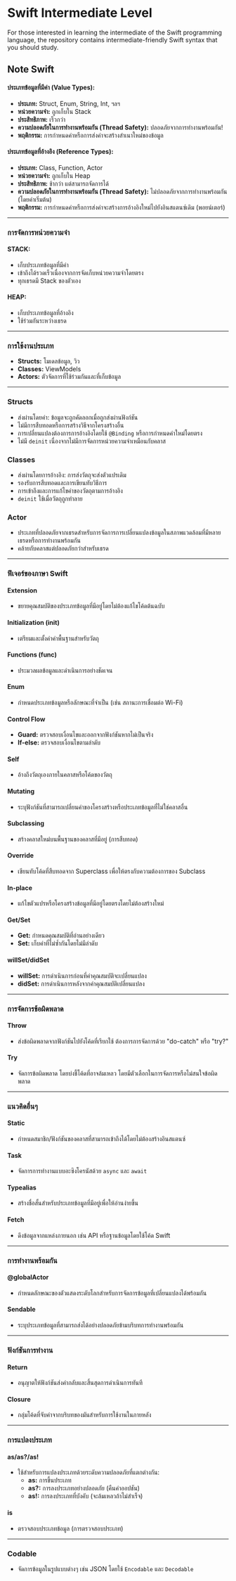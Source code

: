 # Swift Intermediate Level 
For those interested in learning the intermediate of the Swift programming language, the repository contains intermediate-friendly Swift syntax that you should study.

## Note Swift

#### ประเภทข้อมูลที่มีค่า (Value Types):
- **ประเภท:** Struct, Enum, String, Int, ฯลฯ
- **หน่วยความจำ:** ถูกเก็บใน Stack
- **ประสิทธิภาพ:** เร็วกว่า
- **ความปลอดภัยในการทำงานพร้อมกัน (Thread Safety):** ปลอดภัยจากการทำงานพร้อมกัน!
- **พฤติกรรม:** การกำหนดค่าหรือการส่งค่าจะสร้างสำเนาใหม่ของข้อมูล

#### ประเภทข้อมูลที่อ้างอิง (Reference Types):
- **ประเภท:** Class, Function, Actor
- **หน่วยความจำ:** ถูกเก็บใน Heap
- **ประสิทธิภาพ:** ช้ากว่า แต่สามารถจัดการได้
- **ความปลอดภัยในการทำงานพร้อมกัน (Thread Safety):** ไม่ปลอดภัยจากการทำงานพร้อมกัน (โดยค่าเริ่มต้น)
- **พฤติกรรม:** การกำหนดค่าหรือการส่งค่าจะสร้างการอ้างอิงใหม่ไปยังอินสแตนซ์เดิม (พอยน์เตอร์)

---

### การจัดการหน่วยความจำ

#### STACK:
- เก็บประเภทข้อมูลที่มีค่า
- เข้าถึงได้รวดเร็วเนื่องจากการจัดเก็บหน่วยความจำโดยตรง
- ทุกเธรดมี Stack ของตัวเอง

#### HEAP:
- เก็บประเภทข้อมูลที่อ้างอิง
- ใช้ร่วมกันระหว่างเธรด

---

### การใช้งานประเภท
- **Structs:** โมเดลข้อมูล, วิว
- **Classes:** ViewModels
- **Actors:** ตัวจัดการที่ใช้ร่วมกันและที่เก็บข้อมูล

---

### Structs
- ส่งผ่านโดยค่า: ข้อมูลจะถูกคัดลอกเมื่อถูกส่งผ่านฟังก์ชัน
- ไม่มีการสืบทอดหรือการสร้างวิธีจากโครงสร้างอื่น
- การเปลี่ยนแปลงต้องการการอ้างอิงโดยใช้ `@Binding` หรือการกำหนดค่าใหม่โดยตรง
- ไม่มี `deinit` เนื่องจากไม่มีการจัดการหน่วยความจำเหมือนกับคลาส

### Classes
- ส่งผ่านโดยการอ้างอิง: การส่งวัตถุจะส่งตัวแปรเดิม
- รองรับการสืบทอดและการเขียนทับวิธีการ
- การเข้าถึงและการแก้ไขค่าของวัตถุตามการอ้างอิง
- `deinit` ใช้เมื่อวัตถุถูกทำลาย

### Actor
- ประเภทที่ปลอดภัยจากเธรดสำหรับการจัดการการเปลี่ยนแปลงข้อมูลในสภาพแวดล้อมที่มีหลายเธรดหรือการทำงานพร้อมกัน
- คล้ายกับคลาสแต่ปลอดภัยกว่าสำหรับเธรด

---

### ฟีเจอร์ของภาษา Swift

#### Extension
- ขยายคุณสมบัติของประเภทข้อมูลที่มีอยู่โดยไม่ต้องแก้ไขโค้ดต้นฉบับ

#### Initialization (init)
- เตรียมและตั้งค่าค่าพื้นฐานสำหรับวัตถุ

#### Functions (func)
- ประมวลผลข้อมูลและดำเนินการอย่างชัดเจน

#### Enum
- กำหนดประเภทข้อมูลหรือลักษณะที่จำเป็น (เช่น สถานะการเชื่อมต่อ Wi-Fi)

#### Control Flow
- **Guard:** ตรวจสอบเงื่อนไขและออกจากฟังก์ชันหากไม่เป็นจริง
- **If-else:** ตรวจสอบเงื่อนไขตามลำดับ

#### Self
- อ้างถึงวัตถุเองภายในคลาสหรือโค้ดของวัตถุ

#### Mutating
- ระบุฟังก์ชันที่สามารถเปลี่ยนค่าของโครงสร้างหรือประเภทข้อมูลที่ไม่ใช่คลาสอื่น

#### Subclassing
- สร้างคลาสใหม่บนพื้นฐานของคลาสที่มีอยู่ (การสืบทอด)

#### Override
- เขียนทับโค้ดที่สืบทอดจาก Superclass เพื่อให้ตรงกับความต้องการของ Subclass

#### In-place
- แก้ไขตัวแปรหรือโครงสร้างข้อมูลที่มีอยู่โดยตรงโดยไม่ต้องสร้างใหม่

#### Get/Set
- **Get:** กำหนดคุณสมบัติที่อ่านอย่างเดียว
- **Set:** เก็บค่าที่ไม่ซ้ำกันโดยไม่มีลำดับ

#### willSet/didSet
- **willSet:** การดำเนินการก่อนที่ค่าคุณสมบัติจะเปลี่ยนแปลง
- **didSet:** การดำเนินการหลังจากค่าคุณสมบัติเปลี่ยนแปลง

---

### การจัดการข้อผิดพลาด

#### Throw
- ส่งข้อผิดพลาดจากฟังก์ชันไปยังโค้ดที่เรียกใช้ ต้องการการจัดการด้วย "do-catch" หรือ "try?"

#### Try
- จัดการข้อผิดพลาด โดยบ่งชี้โค้ดที่อาจล้มเหลว โดยมีตัวเลือกในการจัดการหรือไม่สนใจข้อผิดพลาด

---

### แนวคิดอื่นๆ

#### Static
- กำหนดสมาชิก/ฟังก์ชันของคลาสที่สามารถเข้าถึงได้โดยไม่ต้องสร้างอินสแตนซ์

#### Task
- จัดการการทำงานแบบอะซิงโครนัสด้วย `async` และ `await`

#### Typealias
- สร้างชื่อสั้นสำหรับประเภทข้อมูลที่มีอยู่เพื่อให้อ่านง่ายขึ้น

#### Fetch
- ดึงข้อมูลจากแหล่งภายนอก เช่น API หรือฐานข้อมูลโดยใช้โค้ด Swift

---

### การทำงานพร้อมกัน

#### @globalActor
- กำหนดลักษณะของตัวแสดงระดับโลกสำหรับการจัดการข้อมูลที่เปลี่ยนแปลงได้พร้อมกัน

#### Sendable
- ระบุประเภทข้อมูลที่สามารถส่งได้อย่างปลอดภัยข้ามบริบทการทำงานพร้อมกัน

---

### ฟังก์ชันการทำงาน

#### Return
- อนุญาตให้ฟังก์ชันส่งค่ากลับและสิ้นสุดการดำเนินการทันที

#### Closure
- กลุ่มโค้ดที่จับค่าจากบริบทของมันสำหรับการใช้งานในภายหลัง

---

### การแปลงประเภท

#### as/as?/as!
- ใช้สำหรับการแปลงประเภทด้วยระดับความปลอดภัยที่แตกต่างกัน:
  - **as:** การขึ้นประเภท
  - **as?:** การลงประเภทอย่างปลอดภัย (คืนค่าออปชัน)
  - **as!:** การลงประเภทที่บังคับ (จะล้มเหลวถ้าไม่สำเร็จ)

#### is
- ตรวจสอบประเภทข้อมูล (การตรวจสอบประเภท)

---

### Codable
- จัดการข้อมูลในรูปแบบต่างๆ เช่น JSON โดยใช้ `Encodable` และ `Decodable`


